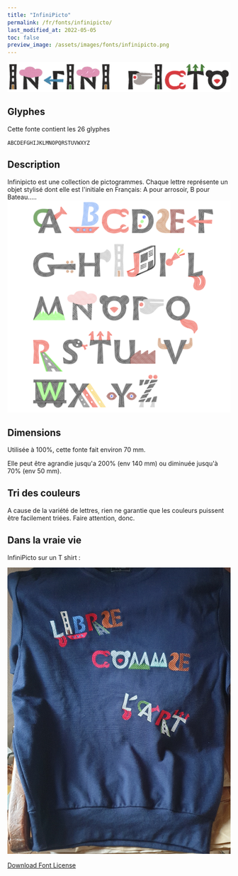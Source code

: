 ```yaml
---
title: "InfiniPicto"
permalink: /fr/fonts/infinipicto/
last_modified_at: 2022-05-05
toc: false
preview_image: /assets/images/fonts/infinipicto.png
---
```

![InfiniPicto](/assets/images/fonts/infinipicto.png)
## Glyphes

Cette fonte contient les 26 glyphes

	ABCDEFGHIJKLMNOPQRSTUVWXYZ

## Description
Infinipicto est une collection de pictogrammes. Chaque lettre représente un objet stylisé dont elle est l'initiale en Français: A pour arrosoir, B pour Bateau.....
![Sample ](/assets/images/fonts/infinipicto2.png)

## Dimensions


Utilisée à 100%, cette fonte fait environ 70 mm.

Elle peut être agrandie jusqu'a 200% (env 140 mm) ou diminuée jusqu'à 70% (env 50 mm).

## Tri des couleurs

A cause de la variété de lettres, rien ne garantie que les couleurs puissent être facilement triées. Faire attention, donc.

## Dans la vraie vie 

InfiniPicto sur un T shirt :

![T Shirt](/assets/images/fonts/infinipicto2.jpg)


[Download Font License](https://github.com/inkstitch/inkstitch/tree/main/fonts/infinipicto/LICENSE)
